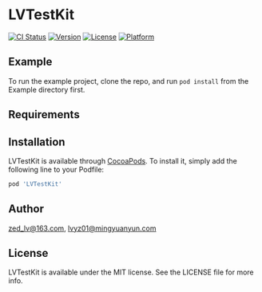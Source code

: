 # LVTestKit

[![CI Status](https://img.shields.io/travis/zed_lv@163.com/LVTestKit.svg?style=flat)](https://travis-ci.org/zed_lv@163.com/LVTestKit)
[![Version](https://img.shields.io/cocoapods/v/LVTestKit.svg?style=flat)](https://cocoapods.org/pods/LVTestKit)
[![License](https://img.shields.io/cocoapods/l/LVTestKit.svg?style=flat)](https://cocoapods.org/pods/LVTestKit)
[![Platform](https://img.shields.io/cocoapods/p/LVTestKit.svg?style=flat)](https://cocoapods.org/pods/LVTestKit)

## Example

To run the example project, clone the repo, and run `pod install` from the Example directory first.

## Requirements

## Installation

LVTestKit is available through [CocoaPods](https://cocoapods.org). To install
it, simply add the following line to your Podfile:

```ruby
pod 'LVTestKit'
```

## Author

zed_lv@163.com, lvyz01@mingyuanyun.com

## License

LVTestKit is available under the MIT license. See the LICENSE file for more info.
